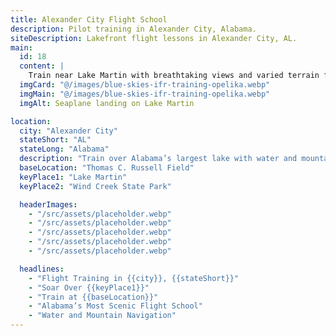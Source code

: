 ```yaml
---
title: Alexander City Flight School
description: Pilot training in Alexander City, Alabama.
siteDescription: Lakefront flight lessons in Alexander City, AL.
main:
  id: 18
  content: |
    Train near Lake Martin with breathtaking views and varied terrain for real-world experience.
  imgCard: "@/images/blue-skies-ifr-training-opelika.webp"
  imgMain: "@/images/blue-skies-ifr-training-opelika.webp"
  imgAlt: Seaplane landing on Lake Martin

location:
  city: "Alexander City"
  stateShort: "AL"
  stateLong: "Alabama"
  description: "Train over Alabama’s largest lake with water and mountain vistas."
  baseLocation: "Thomas C. Russell Field"
  keyPlace1: "Lake Martin"
  keyPlace2: "Wind Creek State Park"

  headerImages:
    - "/src/assets/placeholder.webp"
    - "/src/assets/placeholder.webp"
    - "/src/assets/placeholder.webp"
    - "/src/assets/placeholder.webp"
    - "/src/assets/placeholder.webp"

  headlines:
    - "Flight Training in {{city}}, {{stateShort}}"
    - "Soar Over {{keyPlace1}}"
    - "Train at {{baseLocation}}"
    - "Alabama’s Most Scenic Flight School"
    - "Water and Mountain Navigation"
---
```

